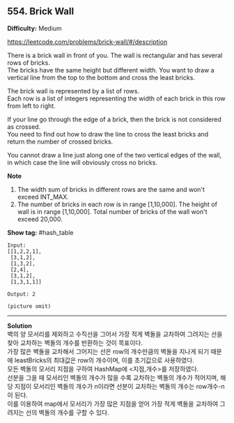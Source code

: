 ## 554. Brick Wall

**Difficulty:** Medium

https://leetcode.com/problems/brick-wall/#/description

There is a brick wall in front of you. The wall is rectangular and has several rows of bricks. <br/>
The bricks have the same height but different width. You want to draw a vertical line from the top to the bottom and cross the least bricks.

The brick wall is represented by a list of rows. <br/>
Each row is a list of integers representing the width of each brick in this row from left to right.

If your line go through the edge of a brick, then the brick is not considered as crossed. <br/>
You need to find out how to draw the line to cross the least bricks and return the number of crossed bricks.

You cannot draw a line just along one of the two vertical edges of the wall, in which case the line will obviously cross no bricks.

**Note**
1. The width sum of bricks in different rows are the same and won't exceed INT_MAX.
2. The number of bricks in each row is in range [1,10,000]. The height of wall is in range [1,10,000]. Total number of bricks of the wall won't exceed 20,000.

**Show tag:** \#hash\_table

```
Input: 
[[1,2,2,1],
 [3,1,2],
 [1,3,2],
 [2,4],
 [3,1,2],
 [1,3,1,1]]
 
Output: 2

(picture omit)
```

---------------------------------------------------

**Solution** <br/>
벽의 양 모서리를 제외하고 수직선을 그어서 가장 적게 벽돌을 교차하여 그려지는 선을 찾아 교차하는 벽돌의 개수를 반환하는 것이 목표이다. <br/>
가장 많은 벽돌을 교차해서 그어지는 선은 row의 개수만큼의 벽돌을 지나게 되기 때문에 leastBricks의 최대값은 row의 개수이며, 이를 초기값으로 사용하였다. <br/>
모든 벽돌의 모서리 지점을 구하여 HashMap에 <지점,개수>를 저장하였다. <br/>
선분을 그을 때 모서리인 벽돌의 개수가 많을 수록 교차하는 벽돌의 개수가 적어지며, 해당 지점이 모서리인 벽돌의 개수가 n이라면 선분이 교차하는 벽돌의 개수는 row개수-n 이 된다. <br/>
이를 이용하여 map에서 모서리가 가장 많은 지점을 얻어 가장 적게 벽돌을 교차하여 그려지는 선의 벽돌의 개수를 구할 수 있다.